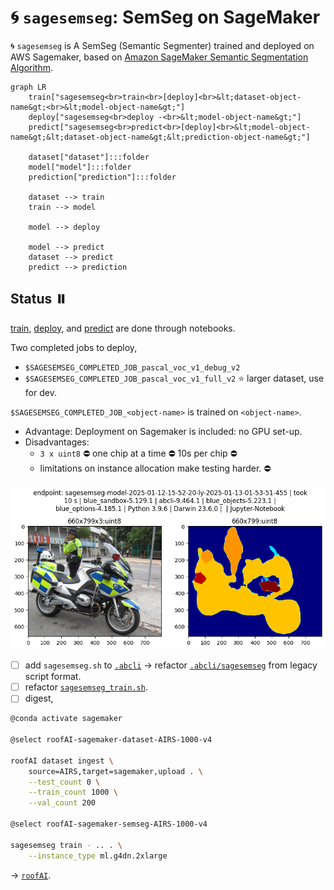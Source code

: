 # 🌀 `sagesemseg`: SemSeg on SageMaker

🌀 `sagesemseg` is A SemSeg (Semantic Segmenter) trained and deployed on AWS Sagemaker, based on [Amazon SageMaker Semantic Segmentation Algorithm](https://github.com/aws/amazon-sagemaker-examples/blob/main/introduction_to_amazon_algorithms/semantic_segmentation_pascalvoc/semantic_segmentation_pascalvoc.ipynb).

```mermaid
graph LR
    train["sagesemseg<br>train<br>[deploy]<br>&lt;dataset-object-name&gt;<br>&lt;model-object-name&gt;"]
    deploy["sagesemseg<br>deploy -<br>&lt;model-object-name&gt;"]
    predict["sagesemseg<br>predict<br>[deploy]<br>&lt;model-object-name&gt;&lt;dataset-object-name&gt;&lt;prediction-object-name&gt;"]

    dataset["dataset"]:::folder
    model["model"]:::folder
    prediction["prediction"]:::folder

    dataset --> train
    train --> model

    model --> deploy

    model --> predict
    dataset --> predict
    predict --> prediction
```

## Status ⏸️

[train](../../notebooks/sagesemseg/semantic_segmentation_pascalvoc-v9-train.ipynb), [deploy](../../notebooks/sagesemseg/semantic_segmentation_pascalvoc-v11-deploy.ipynb), and [predict](../../notebooks/sagesemseg/semantic_segmentation_pascalvoc-v11-predict.ipynb) are done through notebooks.

Two completed jobs to deploy,

- `$SAGESEMSEG_COMPLETED_JOB_pascal_voc_v1_debug_v2`
- `$SAGESEMSEG_COMPLETED_JOB_pascal_voc_v1_full_v2` ⭐️  larger dataset, use for dev.

`$SAGESEMSEG_COMPLETED_JOB_<object-name>` is trained on `<object-name>`.

- Advantage: Deployment on Sagemaker is included: no GPU set-up.
- Disadvantages:
    - `3 x uint8` ⛔️ one chip at a time ⛔️ 10s per chip ⛔️
    - limitations on instance allocation make testing harder.  ⛔️

![image](https://github.com/kamangir/assets/blob/main/blue-sandbox/sagesemseg-predict.png?raw=true)

- [ ] add `sagesemseg.sh` to [`.abcli`](../.abcli) -> refactor [`.abcli/sagesemseg`](../.abcli/sagesemseg/) from legacy script format.
- [ ] refactor [`sagesemseg_train.sh`](../.abcli/tests/sagesemseg_train.sh).
- [ ] digest,
```bash
@conda activate sagemaker

@select roofAI-sagemaker-dataset-AIRS-1000-v4

roofAI dataset ingest \
    source=AIRS,target=sagemaker,upload . \
    --test_count 0 \
    --train_count 1000 \
    --val_count 200

@select roofAI-sagemaker-semseg-AIRS-1000-v4

sagesemseg train - .. . \
    --instance_type ml.g4dn.2xlarge
```

-> [`roofAI`](https://github.com/kamangir/roofAI).
